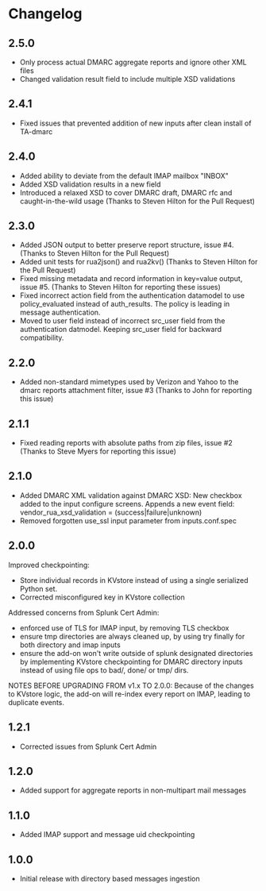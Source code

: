 # Changelog

## 2.5.0

- Only process actual DMARC aggregate reports and ignore other XML files
- Changed validation result field to include multiple XSD validations

## 2.4.1

- Fixed issues that prevented addition of new inputs after clean install of TA-dmarc

## 2.4.0

- Added ability to deviate from the default IMAP mailbox "INBOX"
- Added XSD validation results in a new field
- Introduced a relaxed XSD to cover DMARC draft, DMARC rfc and caught-in-the-wild usage
  (Thanks to Steven Hilton for the Pull Request)

## 2.3.0

- Added JSON output to better preserve report structure, issue #4. 
  (Thanks to Steven Hilton for the Pull Request)
- Added unit tests for rua2json() and rua2kv() 
  (Thanks to Steven Hilton for the Pull Request)
- Fixed missing metadata and record information in key=value output, issue #5. 
  (Thanks to Steven Hilton for reporting these issues)
- Fixed incorrect action field from the authentication datamodel to use policy_evaluated instead of auth_results. The policy is leading in message authentication.
- Moved to user field instead of incorrect src_user field from the authentication datmodel. Keeping src_user field for backward compatibility.

## 2.2.0

- Added non-standard mimetypes used by Verizon and Yahoo to the dmarc reports attachment filter, issue #3
  (Thanks to John for reporting this issue)

## 2.1.1

- Fixed reading reports with absolute paths from zip files, issue #2
  (Thanks to Steve Myers for reporting this issue)

## 2.1.0

- Added DMARC XML validation against DMARC XSD:
  New checkbox added to the input configure screens.
  Appends a new event field: vendor_rua_xsd_validation = (success|failure|unknown)
- Removed forgotten use_ssl input parameter from inputs.conf.spec

## 2.0.0

Improved checkpointing:

- Store individual records in KVstore instead of using a single serialized Python set.
- Corrected misconfigured key in KVstore collection

Addressed concerns from Splunk Cert Admin:

- enforced use of TLS for IMAP input, by removing TLS checkbox
- ensure tmp directories are always cleaned up, by using try finally for both directory and imap inputs
- ensure the add-on won't write outside of splunk designated directories by implementing KVstore checkpointing for DMARC directory inputs instead of using file ops to bad/, done/ or tmp/ dirs.

NOTES BEFORE UPGRADING FROM v1.x TO 2.0.0:
Because of the changes to KVstore logic, the add-on will re-index every report on IMAP, leading to duplicate events.

## 1.2.1

- Corrected issues from Splunk Cert Admin

## 1.2.0

- Added support for aggregate reports in non-multipart mail messages

## 1.1.0

- Added IMAP support and message uid checkpointing

## 1.0.0

- Initial release with directory based messages ingestion
